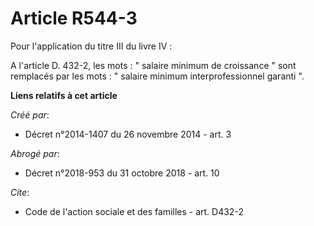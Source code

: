 # Article R544-3

Pour l'application du titre III du livre IV : 

A l'article D. 432-2, les mots : " salaire minimum de croissance " sont remplacés par les mots : " salaire minimum
interprofessionnel garanti ".

**Liens relatifs à cet article**

_Créé par_:

  - Décret n°2014-1407 du 26 novembre 2014 - art. 3

_Abrogé par_:

  - Décret n°2018-953 du 31 octobre 2018 - art. 10

_Cite_:

  - Code de l'action sociale et des familles - art. D432-2
